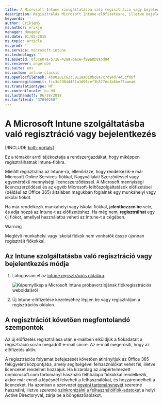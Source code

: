 ```yaml
---
title: A Microsoft Intune szolgáltatásba való regisztráció vagy bejelentkezés
description: Regisztrálás Microsoft Intune-előfizetésre, illetve bejelentkezés az előfizetés használatbavételéhez.
keywords: ''
author: ErikjeMS
ms.author: erikje
manager: dougeby
ms.date: 01/02/2018
ms.topic: article
ms.prod: ''
ms.service: microsoft-intune
ms.technology: ''
ms.assetid: 0f3ce07a-b718-42a9-bace-f99a8b8abd94
ms.reviewer: angerobe
ms.suite: ems
ms.custom: intune-classic
ms.openlocfilehash: 4b80281c6235811aa610bc8a7c7d94d74d5cfd6f
ms.sourcegitcommit: fcc3e29044451a1d96cef3b377ec4b6bef7aaeae
ms.translationtype: HT
ms.contentlocale: hu-HU
ms.lasthandoff: 06/28/2018
ms.locfileid: "37090260"
---
```

# <a name="sign-up-or-sign-in-to-microsoft-intune"></a>A Microsoft Intune szolgáltatásba való regisztráció vagy bejelentkezés

[!INCLUDE [both-portals](./includes/note-for-both-portals.md)]

Ez a témakör arról tájékoztatja a rendszergazdákat, hogy miképpen regisztrálhatnak Intune-fiókra.

Mielőtt regisztrálna az Intune-ra, ellenőrizze, hogy rendelkezik-e már Microsoft Online Services-fiókkal, Nagyvállalati Szerződéssel vagy egyenértékű mennyiségi licencszerződéssel. A Microsoft mennyiségi licencszerződései és az egyéb Microsoft-felhőszolgáltatások előfizetései (például az Office 365) általában magukban foglalnak egy munkahelyi vagy iskolai fiókot.

Ha már rendelkezik munkahelyi vagy iskolai fiókkal, **jelentkezzen be** vele, és adja hozzá az Intune-t az előfizetéshez. Ha még nem, **regisztrálhat** egy új fiókot, amellyel használatba veheti az Intune-t a cégében.

>[!WARNING]
>Meglévő munkahelyi vagy iskolai fiókok nem vonhatók össze újonnan regisztrált fiókokkal.

## <a name="how-to-sign-up-or-sign-in-to-intune"></a>Az Intune szolgáltatásba való regisztráció vagy bejelentkezés módja

1. Látogasson el az [Intune regisztrációs oldalára](https://portal.office.com/Signup/Signup.aspx?OfferId=40BE278A-DFD1-470a-9EF7-9F2596EA7FF9&dl=INTUNE_A&ali=1#0%20).

   ![Képernyőkép a Microsoft Intune próbaverziójának fiókregisztrációs weboldaláról](./media/account-sign-up-site.png)

2. Új Intune-előfizetése kezeléséhez lépjen be vagy regisztráljon a regisztrációs oldalon.

## <a name="post-sign-up-considerations"></a>A regisztrációt követően megfontolandó szempontok
Az új előfizetés regisztrálása után e-mailben elküldjük a fiókadatait a regisztráció során megadott e-mail címre. Az e-mail megerősíti, hogy az előfizetés aktív.

A regisztrációs folyamat befejezését követően átirányítjuk az Office 365 felügyeleti központjába, amely segítségével felhasználókat vehet fel, illetve licenceket rendelhet hozzájuk. Ha kizárólag az alapértelmezett onmicrosoft.com tartományt használó felhőalapú fiókokkal rendelkezik, akkor már ennél a lépésnél felveheti a felhasználókat, és hozzárendelheti a licenceket. Ha azonban a szervezet [egyéni tartománynevét](custom-domain-name-configure.md) szeretné használni, illetve szeretné [szinkronizálni a felhasználóifiók-adatokat](users-add.md#sync-active-directory-and-add-users-to-intune) a helyi Active Directoryval, zárja be a böngészőablakot.
